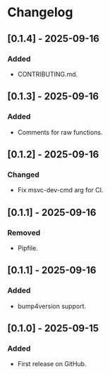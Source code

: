 # Changelog

## [0.1.4] - 2025-09-16
### Added
- CONTRIBUTING.md.

## [0.1.3] - 2025-09-16
### Added
- Comments for raw functions.

## [0.1.2] - 2025-09-16
### Changed
- Fix msvc-dev-cmd arg for CI.

## [0.1.1] - 2025-09-16
### Removed
- Pipfile.

## [0.1.1] - 2025-09-16
### Added
- bump4version support.

## [0.1.0] - 2025-09-15
### Added
- First release on GitHub.
